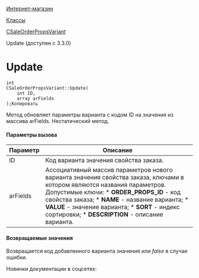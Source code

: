 [Интернет-магазин](/api_help/sale/index.php)

[Классы](/api_help/sale/classes/index.php)

[CSaleOrderPropsVariant](/api_help/sale/classes/csaleorderpropsvariant/index.php)

Update (доступен с 3.3.0)

Update
======

```
int
CSaleOrderPropsVariant::Update(
	int ID,
	array arFields
);Копировать
```

Метод обновляет параметры варианта с кодом ID на значения из массива arFields. Нестатический метод.

#### Параметры вызова

| Параметр | Описание |
| --- | --- |
| ID | Код варианта значения свойства заказа. |
| arFields | Ассоциативный массив параметров нового варианта значения свойства заказа, ключами в котором являются названия параметров.   Допустимые ключи:  * **ORDER\_PROPS\_ID** - код свойства заказа; * **NAME** - название варианта; * **VALUE** - значение варианта; * **SORT** - индекс сортировки; * **DESCRIPTION** - описание варианта. |

#### Возвращаемые значения

Возвращается код добавленного варианта значения или *false* в случае ошибки.

Новинки документации в соцсетях: